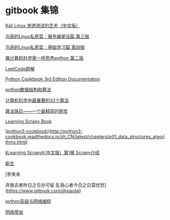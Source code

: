 # gitbook 集锦

[Kali Linux 渗透测试的艺术（中文版） ](https://www.gitbook.com/book/jobrest/kali-linux-cn/details)



[鸟哥的Linux私房菜：服务器架设篇 第三版](https://wizardforcel.gitbooks.io/vbird-linux-server-3e/content/)



[鸟哥的Linux私房菜：基础学习篇 第四版](https://wizardforcel.gitbooks.io/vbird-linux-basic-4e/content/)



[像计算机科学家一样思考python 第二版](https://www.gitbook.com/book/wizardforcel/think-python-2e/details)



[LeetCode题解](https://siddontang.gitbooks.io/leetcode-solution/content/)



[Python Cookbook 3rd Edition Documentation](https://www.ctolib.com/docs/sfile/python3-cookbook/index.html)



[python数据结构和算法](https://www.gitbook.com/book/xidianwlc/python-data-structrue-and-algrothms/details)



[计算机科学中最重要的32个算法](http://www.infoq.com/cn/news/2012/08/32-most-important-algorithms)



[算法珠玑——一个最精简的题库](https://www.gitbook.com/book/soulmachine/algorithm-essentials/details)



[Learning Scrapy Book](https://github.com/scalingexcellence/scrapybook)



[[python3-cookbook](http://python3-cookbook.readthedocs.io/zh_CN/latest/index.html)](http://python3-cookbook.readthedocs.io/zh_CN/latest/chapters/p01_data_structures_algorithms.html)



[《Learning Scrapy》（中文版）第1章 Scrapy介绍](https://www.jianshu.com/p/b807653e97bb)





[新生](https://www.gitbook.com/book/xiaolai/reborn/details)



[李笑来 

弃我去者昨日之日亦可留 乱我心者今日之日莫忧愁](https://www.gitbook.com/@xiaolai)





[python高级与网络编程](https://aceld.gitbooks.io/python/content/)





[网络爬虫](https://liangqingyu.gitbooks.io/bigdata-crawler/content/)





